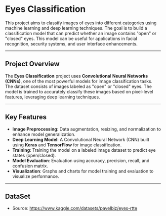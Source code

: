 # Eyes Classification

This project aims to classify images of eyes into different categories using machine learning and deep learning techniques. The goal is to build a classification model that can predict whether an image contains "open" or "closed" eyes. This model can be useful for applications in facial recognition, security systems, and user interface enhancements.

---

## **Project Overview**

The **Eyes Classification** project uses **Convolutional Neural Networks (CNNs)**, one of the most powerful models for image classification tasks. The dataset consists of images labeled as "open" or "closed" eyes. The model is trained to accurately classify these images based on pixel-level features, leveraging deep learning techniques.

---

## **Key Features**

- **Image Preprocessing**: Data augmentation, resizing, and normalization to enhance model generalization.
- **Deep Learning Model**: A Convolutional Neural Network (CNN) built using **Keras** and **TensorFlow** for image classification.
- **Training**: Training the model on a labeled image dataset to predict eye states (open/closed).
- **Model Evaluation**: Evaluation using accuracy, precision, recall, and confusion matrix.
- **Visualization**: Graphs and charts for model training and evaluation to visualize performance.

---

## **DataSet**
- Source: https://www.kaggle.com/datasets/pavelbiz/eyes-rtte
